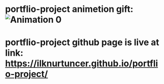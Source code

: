 # portflio-project animetion gift:![Animation 0](https://user-images.githubusercontent.com/118935193/214666475-30935080-b705-4b62-ba62-1b383065e2b4.gif)

# portflio-project github page is live at link: https://ilknurtuncer.github.io/portflio-project/
